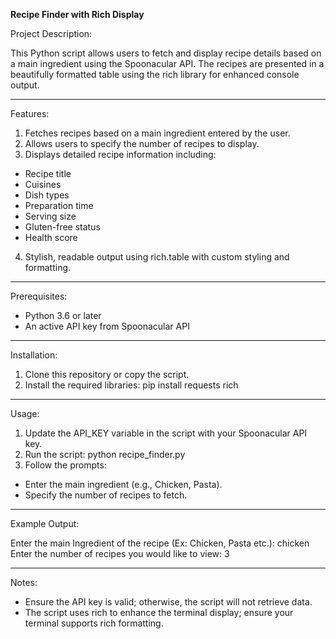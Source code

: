 **Recipe Finder with Rich Display**

Project Description:

This Python script allows users to fetch and display recipe details based on a main ingredient using the Spoonacular API. The recipes are presented in a beautifully formatted table using the rich library for enhanced console output.

<hr/>

Features:

1. Fetches recipes based on a main ingredient entered by the user.
2. Allows users to specify the number of recipes to display.
3. Displays detailed recipe information including:
* Recipe title
* Cuisines
* Dish types
* Preparation time
* Serving size
* Gluten-free status
* Health score
4. Stylish, readable output using rich.table with custom styling and formatting.

<hr/>

Prerequisites:

* Python 3.6 or later
* An active API key from Spoonacular API

<hr/>

Installation:

1. Clone this repository or copy the script.
2. Install the required libraries: pip install requests rich

<hr/>

Usage:

1. Update the API_KEY variable in the script with your Spoonacular API key.
2. Run the script: python recipe_finder.py
3. Follow the prompts:
* Enter the main ingredient (e.g., Chicken, Pasta).
* Specify the number of recipes to fetch.

<hr/>

Example Output:

Enter the main Ingredient of the recipe (Ex: Chicken, Pasta etc.): chicken
Enter the number of recipes you would like to view: 3

<hr/>

Notes:

* Ensure the API key is valid; otherwise, the script will not retrieve data.
* The script uses rich to enhance the terminal display; ensure your terminal supports rich formatting.
